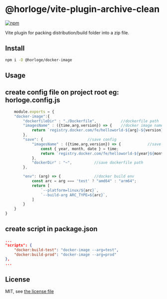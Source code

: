 <!--
 * @Author: MrAlenZhong
 * @Date: 2023-03-21 19:38:46
 * @LastEditors: MrAlenZhong
 * @LastEditTime: 2023-03-27 17:35:45
 * @Description: @horloge/vite-plugin-archive-clean
-->
# @horloge/vite-plugin-archive-clean
[![npm](https://img.shields.io/npm/v/vite-plugin-archive-clean)](https://www.npmjs.com/package/vite-plugin-archive-clean)

Vite plugin for packing distribution/build folder into a zip file.

## Install

```bash
npm i -D @horloge/docker-image
```

## Usage

## create config file on project root  eg: horloge.config.js

```js
    module.exports = {
    "docker-image":{
        "dockerfileDir" : "./Dockerfile",           //dockerfile path
        "imagesName" : ({time,arg,version}) => {    //docker image name
            return `registry.docker.com/fe/helloworld-${arg}-${version}`        
        },
        "save": {                    //save config      
            "imagesName" : ({time,arg,version}) => {            //save docker image name
                const { year, month, date } = time;
                return `registry.docker.com/fe/helloworld-${year}${month}${date}-${arg}-${version}`
            },
            "dockerDir" : "~",          //save dockerfile path
        },

        "env": (arg) => {               //docker build env
            const arc = arg === 'test' ? "amd64" : "arm64";
            return [
                `--platform=linux/${arc}`,
                `--build-arg ARC_TYPE=${arc}`,
            ]
        }
    }
}
```

## create script in package.json
``` json
...
"scripts": {
    "docker:build-test": "docker-image --arg=test",
    "docker:build-prod": "docker-image --arg=prod"
},
...

```
## License

MIT, see [the license file](./LICENSE)